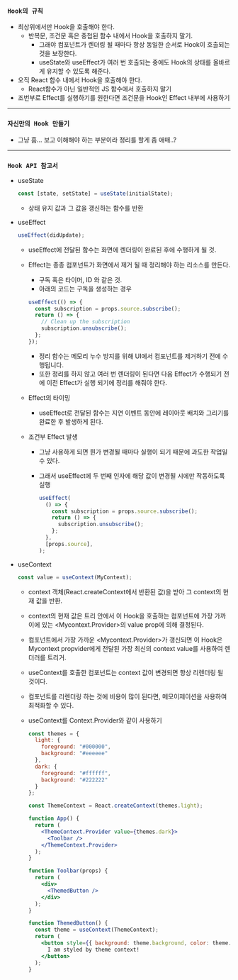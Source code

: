 ### `Hook의 규칙`

- 최상위에서만 Hook을 호출해야 한다.
  - 반복문, 조건문 혹은 중첩된 함수 내에서 Hook을 호출하지 말기.
    - 그래야 컴포넌트가 렌더링 될 때마다 항상 동일한 순서로 Hook이 호출되는 것을 보장한다.
    - useState와 useEffect가 여러 번 호출되는 중에도 Hook의 상태를 올바르게 유지할 수 있도록 해준다.
- 오직 React 함수 내에서 Hook을 호출해야 한다.
  - React함수가 아닌 일반적인 JS 함수에서 호출하지 말기
- 조번부로 Effect를 실행하기를 원한다면 조건문을 Hook인 Effect 내부에 사용하기

---

### `자신만의 Hook 만들기`

- 그냥 흠… 보고 이해해야 하는 부분이라 정리를 할게 좀 애매..?



---

### `Hook API 참고서`

- useState

  ```jsx
  const [state, setState] = useState(initialState);
  ```

  - 상태 유지 값과 그 값을 갱신하는 함수를 반환

- useEffect

  ```jsx
  useEffect(didUpdate);
  ```

  - useEffect에 전달된 함수는 화면에 렌더링이 완료된 후에 수행하게 될 것.

  - Effect는 종종 컴포넌트가 화면에서 제거 될 때 정리해야 하는 리소스를 만든다.

    - 구독 혹은 타이머, ID 와 같은 것.
    - 아래의 코드는 구독을 생성하는 경우

    ```jsx
    useEffect(() => {
      const subscription = props.source.subscribe();
      return () => {
        // Clean up the subscription
        subscription.unsubscribe();
      };
    });
    ```

    - 정리 함수는 메모리 누수 방지를 위해 UI에서 컴포넌트를 제거하기 전에 수행됩니다.
    - 또한 정리를 하지 않고 여러 번 렌더링이 된다면 다음 Effect가 수행되기 전에 이전 Effect가 실행 되기에 정리를 해줘야 한다.

  - Effect의 타이밍

    - useEffect로 전달된 함수는 지연 이벤트 동안에 레이아웃 배치와 그리기를 완료한 후 발생하게 된다.

  - 조건부 Effect 발생

    - 그냥 사용하게 되면 뭔가 변경될 때마다 실행이 되기 때문에 과도한 작업일 수 있다.

    - 그래서 useEffect에 두 번째 인자에 해당 값이 변경될 시에만 작동하도록 실행

      ```jsx
      useEffect(
        () => {
          const subscription = props.source.subscribe();
          return () => {
            subscription.unsubscribe();
          };
        },
        [props.source],
      );
      ```

- useContext

  ```jsx
  const value = useContext(MyContext);
  ```

  - context 객체(React.createContext에서 반환된 값)을 받아 그 context의 현재 값을 반환.

  - context의 현재 값은 트리 안에서 이 Hook을 호출하는 컴포넌트에 가장 가까이에 있는 <Mycontext.Provider>의 value prop에 의해 결정된다.

  - 컴포넌트에서 가장 가까운 <Mycontext.Provider>가 갱신되면 이 Hook은 Mycontext propvider에게 전달된 가장 최신의 context value를 사용하여 렌더러를 트리거.

  - useContext를 호출한 컴포넌트는 context 값이 변경되면 항상 리렌더링 될 것이다.

  - 컴포넌트를 리렌더링 하는 것에 비용이 많이 된다면, 메모이제이션을 사용하여 최적화할 수 있다.

  - useContext를 Context.Provider와 같이 사용하기

    ```jsx
    const themes = {
      light: {
        foreground: "#000000",
        background: "#eeeeee"
      },
      dark: {
        foreground: "#ffffff",
        background: "#222222"
      }
    };
    
    const ThemeContext = React.createContext(themes.light);
    
    function App() {
      return (
        <ThemeContext.Provider value={themes.dark}>
          <Toolbar />
        </ThemeContext.Provider>
      );
    }
    
    function Toolbar(props) {
      return (
        <div>
          <ThemedButton />
        </div>
      );
    }
    
    function ThemedButton() {
      const theme = useContext(ThemeContext);
      return (
        <button style={{ background: theme.background, color: theme.foreground }}>
          I am styled by theme context!
        </button>
      );
    }
    ```